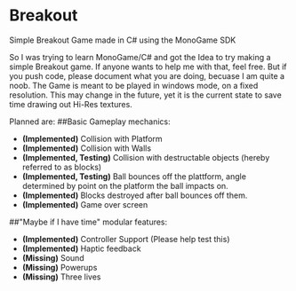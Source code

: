 # Breakout
Simple Breakout Game made in C# using the MonoGame SDK

So I was trying to learn MonoGame/C# and got the Idea to try making a simple Breakout game.
If anyone wants to help me with that, feel free. But if you push code, please document what you are doing, becuase I am quite a noob. 
The Game is meant to be played in windows mode, on a fixed resolution. This may change in the future, yet it is the current state to save time drawing out Hi-Res textures.

Planned are:
##Basic Gameplay mechanics:
* __(Implemented)__ Collision with Platform
* __(Implemented)__ Collision with Walls
* __(Implemented, Testing)__ Collision with destructable objects (hereby referred to as blocks)
* __(Implemented, Testing)__ Ball bounces off the plattform, angle determined by point on the platform the ball impacts on.
* __(Implemented)__ Blocks destroyed after ball bounces off them.
* __(Implemented)__ Game over screen

##"Maybe if I have time" modular features:
* __(Implemented)__ Controller Support (Please help test this)
* __(Implemented)__ Haptic feedback
* __(Missing)__ Sound
* __(Missing)__ Powerups
* __(Missing)__ Three lives